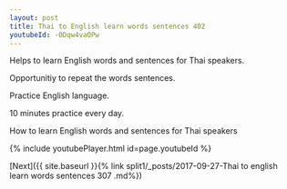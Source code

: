 ```yaml
---
layout: post
title: Thai to English learn words sentences 402 
youtubeId: -0Dqw4vaOPw
---
```

 
 
Helps to learn English words and sentences for Thai speakers.

Opportunitiy to repeat the words sentences. 

Practice English language. 
 
10 minutes practice every day. 
 
How to learn English words and sentences for Thai speakers 
 
{% include youtubePlayer.html id=page.youtubeId %}
 
 
[Next]({{ site.baseurl }}{% link  split1/_posts/2017-09-27-Thai to english learn words sentences 307 .md%})
 

